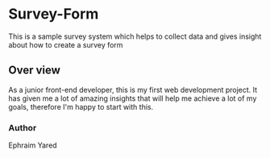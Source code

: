 # Survey-Form
<p>This is a sample survey system which helps to collect data and gives insight about how to create a survey form</p>
<h2>Over view</h2>
As a junior front-end developer, this is my first web development project. It has given me a lot of amazing insights that will help me achieve a lot of my goals, therefore I'm happy to start with this.

<h3>Author</h3>
Ephraim Yared
<link https://github.com/ephraimyared>
